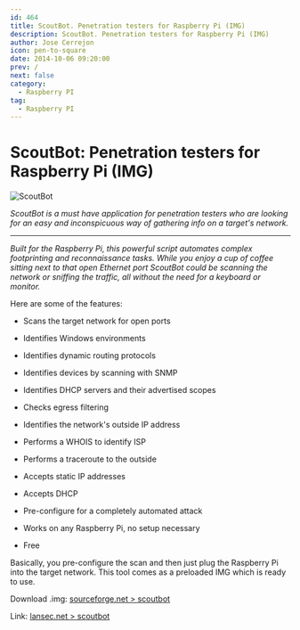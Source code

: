 ```yaml
---
id: 464
title: ScoutBot. Penetration testers for Raspberry Pi (IMG)
description: ScoutBot. Penetration testers for Raspberry Pi (IMG)
author: Jose Cerrejon
icon: pen-to-square
date: 2014-10-06 09:20:00
prev: /
next: false
category:
  - Raspberry PI
tag:
  - Raspberry PI
---
```


# ScoutBot: Penetration testers for Raspberry Pi (IMG)

![ScoutBot](/images/2014/10/scoutbot.png)

*ScoutBot is a must have application for penetration testers who are looking for an easy and inconspicuous way of gathering info on a target's network.*

- - -
*Built for the Raspberry Pi, this powerful script automates complex footprinting and reconnaissance tasks. While you enjoy a cup of coffee sitting next to that open Ethernet port ScoutBot could be scanning the network or sniffing the traffic, all without the need for a keyboard or monitor.*

Here are some of the features:

* Scans the target network for open ports

* Identifies Windows environments

* Identifies dynamic routing protocols

* Identifies devices by scanning with SNMP

* Identifies DHCP servers and their advertised scopes

* Checks egress filtering

* Identifies the network's outside IP address

* Performs a WHOIS to identify ISP

* Performs a traceroute to the outside

* Accepts static IP addresses

* Accepts DHCP

* Pre-configure for a completely automated attack

* Works on any Raspberry Pi, no setup necessary

* Free

Basically, you pre-configure the scan and then just plug the Raspberry Pi into the target network. This tool comes as a preloaded IMG which is ready to use.

Download .img: [sourceforge.net > scoutbot](http://sourceforge.net/projects/scoutbot/)

Link: [lansec.net > scoutbot](http://lansec.net/project/scoutbot/)